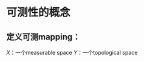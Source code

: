 # 可测性的概念
## 定义可测mapping：
$X$：一个measurable space
$Y$：一个topological space

<!--stackedit_data:
eyJoaXN0b3J5IjpbNzA3OTUxMzgxXX0=
-->